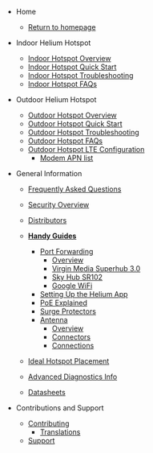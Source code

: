 <!-- docs/_sidebar.md -->

- Home

  - [Return to homepage](/)

- Indoor Helium Hotspot

  - [Indoor Hotspot Overview](indoor-hotspot/overview.md)
  - [Indoor Hotspot Quick Start](indoor-hotspot/quick-start.md)
  - [Indoor Hotspot Troubleshooting](indoor-hotspot/troubleshooting.md)
  - [Indoor Hotspot FAQs](indoor-hotspot/indoor-faq.md)

- Outdoor Helium Hotspot

  - [Outdoor Hotspot Overview](outdoor-hotspot/overview.md)
  - [Outdoor Hotspot Quick Start](outdoor-hotspot/quick-start.md)
  - [Outdoor Hotspot Troubleshooting](outdoor-hotspot/troubleshooting.md)
  - [Outdoor Hotspot FAQs](outdoor-hotspot/outdoor-faq.md)
  - [Outdoor Hotspot LTE Configuration](outdoor-hotspot/lte-config.md)
    - [Modem APN list](outdoor-hotspot/lte-apns.md)

- General Information

  - [Frequently Asked Questions](FAQs.md)
  - [Security Overview](security.md)
  - [Distributors](distributors.md)

  - [**Handy Guides**](handy-guides.md)
    - [Port Forwarding](handy-guides/port-forwarding/overview.md)
      - [Overview](handy-guides/port-forwarding/overview.md)
      - [Virgin Media Superhub 3.0](handy-guides/port-forwarding/vm-superhub-v3.md)
      - [Sky Hub SR102](handy-guides/port-forwarding/sky-hub-sr102.md)
      - [Google WiFi](handy-guides/port-forwarding/google-wifi.md)
    - [Setting Up the Helium App](handy-guides/setting-up-hnt-app.md)
    - [PoE Explained](handy-guides/poe-explained.md)
    - [Surge Protectors](handy-guides/surge-protectors.md)
    - [Antenna](handy-guides/antenna/overview.md)
      - [Overview](handy-guides/antenna/overview.md)
      - [Connectors](handy-guides/antenna/connectors.md)
      - [Connections](handy-guides/antenna/connections.md)
  - [Ideal Hotspot Placement](handy-guides/hotspot-ideal-location.md)
  - [Advanced Diagnostics Info](handy-guides/advanced-diagnostics.md)
  - [Datasheets](datasheets.md)

- Contributions and Support

  - [Contributing](contributing/overview.md)
    - [Translations](contributing/translations.md)
  - [Support](support.md)
